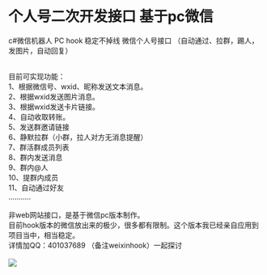 # 个人号二次开发接口 基于pc微信
c#微信机器人 PC hook 稳定不掉线 微信个人号接口 （自动通过、拉群，踢人，发图片，自动回复）<br><br>

目前可实现功能：<br>
1、根据微信号、wxid、昵称发送文本消息。<br>
2、根据wxid发送图片消息。<br>
3、根据wxid发送卡片链接。<br>
4、自动收取转账。<br>
5、发送群邀请链接<br>
6、静默拉群（小群，拉人对方无消息提醒）<br>
7、群活群成员列表<br>
8、群内发送消息<br>
9、群内@人<br>
10、提群内成员<br>
11、自动通过好友<br>
...........
<br><br>
非web网站接口，是基于微信pc版本制作。<br>
目前hook版本的微信放出来的极少，很多都有限制。这个版本我已经亲自应用到项目当中，相当稳定。<br>
详情加QQ：401037689 （备注weixinhook）一起探讨<br><br>
<img src="https://s1.ax1x.com/2018/09/17/iZUAr6.png">
